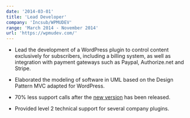 ```yaml
---
date: '2014-03-01'
title: 'Lead Developer'
company: 'Incsub/WPMUDEV'
range: 'March 2014 - November 2014'
url: 'https://wpmudev.com/'
---
```


- Lead the development of a WordPress plugin to control content exclusively for subscribers, including a billing system, as well as integration with payment gateways such as Paypal, Authorize.net and Stripe.

- Elaborated the modeling of software in UML based on the Design Pattern MVC adapted for WordPress.

- 70% less support calls after the [new version](https://github.com/wpmudev/membership-2) has been released.

- Provided level 2 technical support for several company plugins.